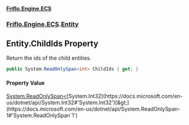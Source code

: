 #### [Friflo.Engine.ECS](index.md#'index')
### [Friflo.Engine.ECS](Friflo.Engine.ECS.md#'Friflo.Engine.ECS').[Entity](Entity.md#'Friflo.Engine.ECS.Entity')

## Entity.ChildIds Property

Return the ids of the child entities.

```csharp
public System.ReadOnlySpan<int> ChildIds { get; }
```

#### Property Value
[System.ReadOnlySpan&lt;](https://docs.microsoft.com/en-us/dotnet/api/System.ReadOnlySpan-1#'System.ReadOnlySpan`1')[System.Int32](https://docs.microsoft.com/en-us/dotnet/api/System.Int32#'System.Int32')[&gt;](https://docs.microsoft.com/en-us/dotnet/api/System.ReadOnlySpan-1#'System.ReadOnlySpan`1')